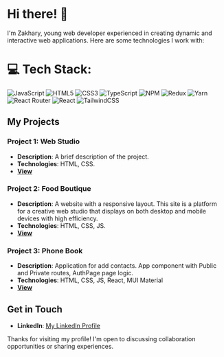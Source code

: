 # Hi there! 👋

I'm Zakhary, young web developer experienced in creating dynamic and interactive web applications. Here are some technologies I work with:

# 💻 Tech Stack:
![JavaScript](https://img.shields.io/badge/javascript-%23323330.svg?style=for-the-badge&logo=javascript&logoColor=%23F7DF1E) ![HTML5](https://img.shields.io/badge/html5-%23E34F26.svg?style=for-the-badge&logo=html5&logoColor=white) ![CSS3](https://img.shields.io/badge/css3-%231572B6.svg?style=for-the-badge&logo=css3&logoColor=white) ![TypeScript](https://img.shields.io/badge/typescript-%23007ACC.svg?style=for-the-badge&logo=typescript&logoColor=white) ![NPM](https://img.shields.io/badge/NPM-%23CB3837.svg?style=for-the-badge&logo=npm&logoColor=white) ![Redux](https://img.shields.io/badge/redux-%23593d88.svg?style=for-the-badge&logo=redux&logoColor=white) ![Yarn](https://img.shields.io/badge/yarn-%232C8EBB.svg?style=for-the-badge&logo=yarn&logoColor=white) ![React Router](https://img.shields.io/badge/React_Router-CA4245?style=for-the-badge&logo=react-router&logoColor=white)  ![React](https://img.shields.io/badge/react-%2320232a.svg?style=for-the-badge&logo=react&logoColor=%2361DAFB) ![TailwindCSS](https://img.shields.io/badge/tailwindcss-%2338B2AC.svg?style=for-the-badge&logo=tailwind-css&logoColor=white) 


## My Projects

### Project 1: Web Studio
- **Description**: A brief description of the project.
- **Technologies**: HTML, CSS.
- **[View](https://deathfluffy.github.io/goit-markup-hw-06/)**

### Project 2: Food Boutique
- **Description**: A website with a responsive layout. This site is a platform for a creative web studio that displays on both desktop and mobile devices with high efficiency.
- **Technologies**: HTML, CSS, JS.
- **[View](https://troshuk.github.io/organic-food-boutique-store/)**

### Project 3: Phone Book
- **Description**: Application for add contacts. App component with Public and Private routes, AuthPage page logic.
- **Technologies**: HTML, CSS, JS, React, MUI Material
- **[View](https://deathfluffy.github.io/goit-react-hw-08-phonebook/)**

## Get in Touch
- **LinkedIn**: [My LinkedIn Profile](https://www.linkedin.com/in/kryvoruchko-zakhary)

Thanks for visiting my profile! I'm open to discussing collaboration opportunities or sharing experiences.
